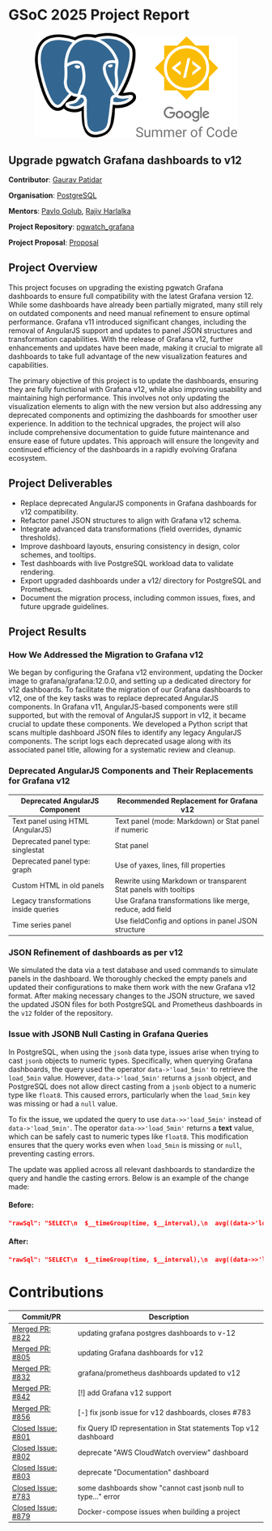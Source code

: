 # GSoC 2025 Project Report
<div align="center">
<img src="./Blogs/postgresql.png" width="200"/><img src="./Blogs/gsoc.png" width="200"/> 
</div>

## Upgrade pgwatch Grafana dashboards to v12

**Contributor**: [Gaurav Patidar](https://github.com/Gaurav05082002)

**Organisation**: [PostgreSQL](https://postgresql.org)

**Mentors**: [Pavlo Golub](https://github.com/pashagolub), [Rajiv Harlalka](https://github.com/rajivharlalka)

**Project Repository**: [pgwatch_grafana](https://github.com/cybertec-postgresql/pgwatch/tree/master)

**Project Proposal**: [Proposal](https://github.com/Gaurav05082002/PostgreSQL_GSOC/blob/main/GSoC%E2%80%9925%20Proposal%20PostgreSQL%20upgrade%20grafana%20dashboards%20to%20v11.pdf)

## Project Overview

This project focuses on upgrading the existing pgwatch Grafana dashboards to ensure full compatibility with the latest Grafana version 12. While some dashboards have already been partially migrated, many still rely on outdated components and need manual refinement to ensure optimal performance. Grafana v11 introduced significant changes, including the removal of AngularJS support and updates to panel JSON structures and transformation capabilities. With the release of Grafana v12, further enhancements and updates have been made, making it crucial to migrate all dashboards to take full advantage of the new visualization features and capabilities.

The primary objective of this project is to update the dashboards, ensuring they are fully functional with Grafana v12, while also improving usability and maintaining high performance. This involves not only updating the visualization elements to align with the new version but also addressing any deprecated components and optimizing the dashboards for smoother user experience. In addition to the technical upgrades, the project will also include comprehensive documentation to guide future maintenance and ensure ease of future updates. This approach will ensure the longevity and continued efficiency of the dashboards in a rapidly evolving Grafana ecosystem.

## Project Deliverables

- Replace deprecated AngularJS components in Grafana dashboards for v12 compatibility.
- Refactor panel JSON structures to align with Grafana v12 schema.
- Integrate advanced data transformations (field overrides, dynamic thresholds).
- Improve dashboard layouts, ensuring consistency in design, color schemes, and tooltips.
- Test dashboards with live PostgreSQL workload data to validate rendering.
- Export upgraded dashboards under a v12/ directory for PostgreSQL and Prometheus.
- Document the migration process, including common issues, fixes, and future upgrade guidelines.

## Project Results

### How We Addressed the Migration to Grafana v12
We began by configuring the Grafana v12 environment, updating the Docker image to grafana/grafana:12.0.0, and setting up a dedicated directory for v12 dashboards. 
To facilitate the migration of our Grafana dashboards to v12, one of the key tasks was to replace deprecated AngularJS components. In Grafana v11, AngularJS-based components were still supported, but with the removal of AngularJS support in v12, it became crucial to update these components. We developed a Python script that scans multiple dashboard JSON files to identify any legacy AngularJS components. The script logs each deprecated usage along with its associated panel title, allowing for a systematic review and cleanup.

### Deprecated AngularJS Components and Their Replacements for Grafana v12

| Deprecated AngularJS Component        | Recommended Replacement for Grafana v12                               |
|--------------------------------------|----------------------------------------------------------------------|
| Text panel using HTML (AngularJS)    | Text panel (mode: Markdown) or Stat panel if numeric                  |
| Deprecated panel type: singlestat    | Stat panel                                                          |
| Deprecated panel type: graph         | Use of yaxes, lines, fill properties                                 |
| Custom HTML in old panels            | Rewrite using Markdown or transparent Stat panels with tooltips     |
| Legacy transformations inside queries| Use Grafana transformations like merge, reduce, add field           |
| Time series panel                    | Use fieldConfig and options in panel JSON structure                  |

###  JSON Refinement of dashboards as per v12 

We simulated the data via a test database and used commands to simulate panels in the dashboard. We thoroughly checked the empty panels and updated their configurations to make them work with the new Grafana v12 format. After making necessary changes to the JSON structure, we saved the updated JSON files for both PostgreSQL and Prometheus dashboards in the `v12` folder of the repository.

### Issue with JSONB Null Casting in Grafana Queries

In PostgreSQL, when using the `jsonb` data type, issues arise when trying to cast `jsonb` objects to numeric types. Specifically, when querying Grafana dashboards, the query used the operator `data->'load_5min'` to retrieve the `load_5min` value. However, `data->'load_5min'` returns a `jsonb` object, and PostgreSQL does not allow direct casting from a `jsonb` object to a numeric type like `float8`. This caused errors, particularly when the `load_5min` key was missing or had a `null` value.

To fix the issue, we updated the query to use `data->>'load_5min'` instead of `data->'load_5min'`. The operator `data->>'load_5min'` returns a **text** value, which can be safely cast to numeric types like `float8`. This modification ensures that the query works even when `load_5min` is missing or `null`, preventing casting errors.

The update was applied across all relevant dashboards to standardize the query and handle the casting errors. Below is an example of the change made:

#### Before:
```json
"rawSql": "SELECT\n  $__timeGroup(time, $__interval),\n  avg((data->'load_5min')::float8) as \"load_5min\"\nFROM\n  cpu_load\nWHERE\n  $__timeFilter(time)\n  AND dbname = '$dbname'\nGROUP BY 1\nORDER BY 1"
```
#### After:
```json
"rawSql": "SELECT\n  $__timeGroup(time, $__interval),\n  avg((data->>'load_5min')::float8) as \"load_5min\"\nFROM\n  cpu_load\nWHERE\n  $__timeFilter(time)\n  AND dbname = '$dbname'\nGROUP BY 1\nORDER BY 1"
```

# Contributions

|Commit/PR|Description|
|---|---|
|[Merged PR: #822](https://github.com/cybertec-postgresql/pgwatch/pull/822)|updating grafana postgres dashboards to v-12|
|[Merged PR: #805](https://github.com/cybertec-postgresql/pgwatch/pull/805)|updating Grafana dashboards for v12|
|[Merged PR: #832](https://github.com/cybertec-postgresql/pgwatch/pull/832)|grafana/prometheus dashboards updated to v12|
|[Merged PR: #842](https://github.com/cybertec-postgresql/pgwatch/pull/842)|[!] add Grafana v12 support|
|[Merged PR: #856](https://github.com/cybertec-postgresql/pgwatch/pull/856)|[-] fix jsonb issue for v12 dashboards, closes #783|
|[Closed Issue: #801](https://github.com/cybertec-postgresql/pgwatch/issues/801)|fix Query ID representation in Stat statements Top v12 dashboard|
|[Closed Issue: #802](https://github.com/cybertec-postgresql/pgwatch/issues/802)|deprecate "AWS CloudWatch overview" dashboard|
|[Closed Issue: #803](https://github.com/cybertec-postgresql/pgwatch/issues/803)|deprecate "Documentation" dashboard|
|[Closed Issue: #783](https://github.com/cybertec-postgresql/pgwatch/issues/783)|some dashboards show "cannot cast jsonb null to type..." error|
|[Closed Issue: #879](https://github.com/cybertec-postgresql/pgwatch/issues/879)|Docker-compose issues when building a project|

